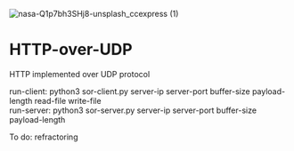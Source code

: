 ![nasa-Q1p7bh3SHj8-unsplash_ccexpress (1)](https://user-images.githubusercontent.com/64248085/148632230-14d33105-42dd-4d66-b06f-c2960e5aa1b4.jpeg)
# HTTP-over-UDP

HTTP implemented over UDP protocol

run-client: python3 sor-client.py server-ip server-port buffer-size payload-length read-file write-file                                        
run-server: python3 sor-server.py server-ip server-port buffer-size payload-length
  
To do:
refractoring
